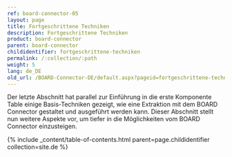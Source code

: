 ```yaml
---
ref: board-connector-05
layout: page
title: Fortgeschrittene Techniken
description: Fortgeschrittene Techniken
product: board-connector
parent: board-connector
childidentifier: fortgeschrittene-techniken
permalink: /:collection/:path
weight: 5
lang: de_DE
old_url: /BOARD-Connector-DE/default.aspx?pageid=fortgeschrittene-techniken
---
```


Der letzte Abschnitt hat parallel zur Einführung in die erste Komponente Table einige Basis-Techniken gezeigt, wie eine Extraktion mit dem BOARD Connector gestaltet und ausgeführt werden kann. Dieser Abschnitt stellt nun weitere Aspekte vor, um tiefer in die Möglichkeiten vom BOARD Connector einzusteigen.

{% include _content/table-of-contents.html parent=page.childidentifier collection=site.de %}
